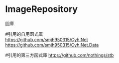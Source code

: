 # ImageRepository
圖庫

#引用的自用函式庫  
https://github.com/smjh950315/Cyh.Net  
https://github.com/smjh950315/Cyh.Net.Data

#引用的第三方函式庫
https://github.com/nothings/stb
